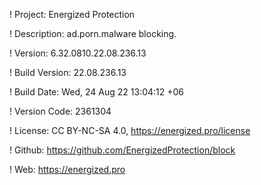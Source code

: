 ! Project: Energized Protection

! Description: ad.porn.malware blocking.

! Version: 6.32.0810.22.08.236.13

! Build Version: 22.08.236.13

! Build Date: Wed, 24 Aug 22 13:04:12 +06

! Version Code: 2361304

! License: CC BY-NC-SA 4.0, https://energized.pro/license

! Github: https://github.com/EnergizedProtection/block

! Web: https://energized.pro
